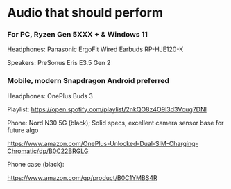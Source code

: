 # Audio that should perform

### For PC, Ryzen Gen 5XXX + & Windows 11

Headphones: Panasonic ErgoFit Wired Earbuds RP-HJE120-K

Speakers: PreSonus Eris E3.5 Gen 2



### Mobile, modern Snapdragon Android preferred

Headphones: OnePlus Buds 3

Playlist: https://open.spotify.com/playlist/2nkQO8z4O9l3d3Voug7DNl

Phone: Nord N30 5G (black); Solid specs, excellent camera sensor base for future algo

https://www.amazon.com/OnePlus-Unlocked-Dual-SIM-Charging-Chromatic/dp/B0C22BRGLG

Phone case (black): 

https://www.amazon.com/gp/product/B0C1YMBS4R
